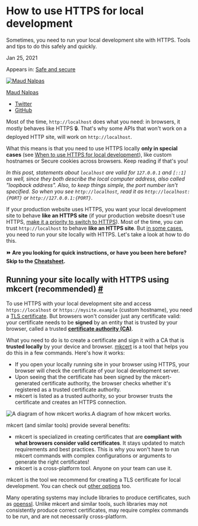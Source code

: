# How to use HTTPS for local development

Sometimes, you need to run your local development site with HTTPS. Tools and tips to do this safely and quickly.

Jan 25, 2021

Appears in: [Safe and secure](https://web.dev/secure)

[![Maud Nalpas](https://webdev.imgix.net/images/authors/maudn.jpg)](https://web.dev/authors/maudn)

[Maud Nalpas](https://web.dev/authors/maudn)

- [Twitter](https://twitter.com/maudnals)
- [GitHub](https://github.com/maudnals)

Most of the time, `http://localhost` does what you need: in browsers, it mostly behaves like HTTPS 🔒. That's why some APIs that won't work on a deployed HTTP site, will work on `http://localhost`.

What this means is that you need to use HTTPS locally **only in special cases** (see [When to use HTTPS for local development](https://web.dev/when-to-use-local-https)), like custom hostnames or Secure cookies across browsers. Keep reading if that's you!

*In this post, statements about `localhost` are valid for `127.0.0.1` and `[::1]` as well, since they both describe the local computer address, also called "loopback address". Also, to keep things simple, the port number isn't specified.* *So when you see `http://localhost`, read it as `http://localhost:{PORT}` or `http://127.0.0.1:{PORT}`.*

If your production website uses HTTPS, you want your local development site to behave **like an HTTPS site** (if your production website doesn't use HTTPS, [make it a priority to switch to HTTPS](https://web.dev/why-https-matters/)). Most of the time, you can trust `http://localhost` to behave **like an HTTPS site**. But [in some cases](https://web.dev/when-to-use-local-https), you need to run your site locally with HTTPS. Let's take a look at how to do this.

**⏩ Are you looking for quick instructions, or have you been here before? Skip to the [Cheatsheet](https://web.dev/how-to-use-local-https/#using-mkcert:-cheatsheet).**

## Running your site locally with HTTPS using mkcert (recommended) [#](https://web.dev/how-to-use-local-https/#running-your-site-locally-with-https-using-mkcert-(recommended))

To use HTTPS with your local development site and access `https://localhost` or `https://mysite.example` (custom hostname), you need a [TLS certificate](https://en.wikipedia.org/wiki/Public_key_certificate#TLS/SSL_server_certificate). But browsers won't consider just any certificate valid: your certificate needs to be **signed** by an entity that is trusted by your browser, called a trusted **[certificate authority (CA)](https://en.wikipedia.org/wiki/Certificate_authority)**.

What you need to do is to create a certificate and sign it with a CA that is **trusted locally** by your device and browser. [mkcert](https://github.com/FiloSottile/mkcert) is a tool that helps you do this in a few commands. Here's how it works:

- If you open your locally running site in your browser using HTTPS, your browser will check the certificate of your local development server.
- Upon seeing that the certificate has been signed by the mkcert-generated certificate authority, the browser checks whether it's registered as a trusted certificate authority.
- mkcert is listed as a trusted authority, so your browser trusts the certificate and creates an HTTPS connection.

![A diagram of how mkcert works.](https://webdev.imgix.net/how-to-use-local-https/mkcert.jpg)A diagram of how mkcert works.

mkcert (and similar tools) provide several benefits:

- mkcert is specialized in creating certificates that are **compliant with what browsers consider valid certificates**. It stays updated to match requirements and best practices. This is why you won't have to run mkcert commands with complex configurations or arguments to generate the right certificates!
- mkcert is a cross-platform tool. Anyone on your team can use it.

mkcert is the tool we recommend for creating a TLS certificate for local development. You can check out [other options](https://web.dev/how-to-use-local-https/#running-your-site-locally-with-https:-other-options) too.

Many operating systems may include libraries to produce certificates, such as [openssl](https://www.openssl.org/). Unlike mkcert and similar tools, such libraries may not consistently produce correct certificates, may require complex commands to be run, and are not necessarily cross-platform.